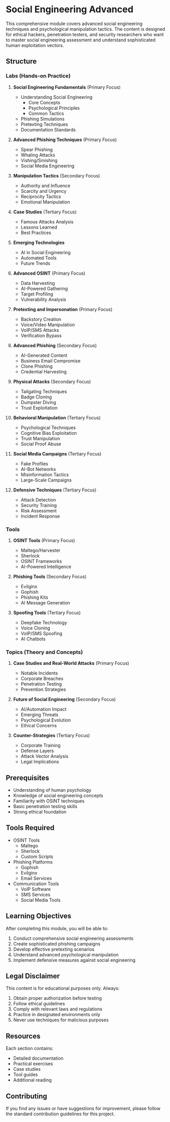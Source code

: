 # Social Engineering Advanced

This comprehensive module covers advanced social engineering techniques and psychological manipulation tactics. The content is designed for ethical hackers, penetration testers, and security researchers who want to master social engineering assessment and understand sophisticated human exploitation vectors.

## Structure

### Labs (Hands-on Practice)

1. **Social Engineering Fundamentals** (Primary Focus)
   - Understanding Social Engineering
     - Core Concepts
     - Psychological Principles
     - Common Tactics
   - Phishing Simulations
   - Pretexting Techniques
   - Documentation Standards

2. **Advanced Phishing Techniques** (Primary Focus)
   - Spear Phishing
   - Whaling Attacks
   - Vishing/Smishing
   - Social Media Engineering

3. **Manipulation Tactics** (Secondary Focus)
   - Authority and Influence
   - Scarcity and Urgency
   - Reciprocity Tactics
   - Emotional Manipulation

4. **Case Studies** (Tertiary Focus)
   - Famous Attacks Analysis
   - Lessons Learned
   - Best Practices

5. **Emerging Technologies**
   - AI in Social Engineering
   - Automated Tools
   - Future Trends

6. **Advanced OSINT** (Primary Focus)
   - Data Harvesting
   - AI-Powered Gathering
   - Target Profiling
   - Vulnerability Analysis

7. **Pretexting and Impersonation** (Primary Focus)
   - Backstory Creation
   - Voice/Video Manipulation
   - VoIP/SMS Attacks
   - Verification Bypass

8. **Advanced Phishing** (Secondary Focus)
   - AI-Generated Content
   - Business Email Compromise
   - Clone Phishing
   - Credential Harvesting

9. **Physical Attacks** (Secondary Focus)
   - Tailgating Techniques
   - Badge Cloning
   - Dumpster Diving
   - Trust Exploitation

10. **Behavioral Manipulation** (Tertiary Focus)
    - Psychological Techniques
    - Cognitive Bias Exploitation
    - Trust Manipulation
    - Social Proof Abuse

11. **Social Media Campaigns** (Tertiary Focus)
    - Fake Profiles
    - AI-Bot Networks
    - Misinformation Tactics
    - Large-Scale Campaigns

12. **Defensive Techniques** (Tertiary Focus)
    - Attack Detection
    - Security Training
    - Risk Assessment
    - Incident Response

### Tools

1. **OSINT Tools** (Primary Focus)
   - Maltego/Harvester
   - Sherlock
   - OSINT Frameworks
   - AI-Powered Intelligence

2. **Phishing Tools** (Secondary Focus)
   - Evilginx
   - Gophish
   - Phishing Kits
   - AI Message Generation

3. **Spoofing Tools** (Tertiary Focus)
   - Deepfake Technology
   - Voice Cloning
   - VoIP/SMS Spoofing
   - AI Chatbots

### Topics (Theory and Concepts)

1. **Case Studies and Real-World Attacks** (Primary Focus)
   - Notable Incidents
   - Corporate Breaches
   - Penetration Testing
   - Prevention Strategies

2. **Future of Social Engineering** (Secondary Focus)
   - AI/Automation Impact
   - Emerging Threats
   - Psychological Evolution
   - Ethical Concerns

3. **Counter-Strategies** (Tertiary Focus)
   - Corporate Training
   - Defense Layers
   - Attack Vector Analysis
   - Legal Implications

## Prerequisites

- Understanding of human psychology
- Knowledge of social engineering concepts
- Familiarity with OSINT techniques
- Basic penetration testing skills
- Strong ethical foundation

## Tools Required

- OSINT Tools
  - Maltego
  - Sherlock
  - Custom Scripts
- Phishing Platforms
  - Gophish
  - Evilginx
  - Email Services
- Communication Tools
  - VoIP Software
  - SMS Services
  - Social Media Tools

## Learning Objectives

After completing this module, you will be able to:

1. Conduct comprehensive social engineering assessments
2. Create sophisticated phishing campaigns
3. Develop effective pretexting scenarios
4. Understand advanced psychological manipulation
5. Implement defensive measures against social engineering

## Legal Disclaimer

This content is for educational purposes only. Always:
1. Obtain proper authorization before testing
2. Follow ethical guidelines
3. Comply with relevant laws and regulations
4. Practice in designated environments only
5. Never use techniques for malicious purposes

## Resources

Each section contains:
- Detailed documentation
- Practical exercises
- Case studies
- Tool guides
- Additional reading

## Contributing

If you find any issues or have suggestions for improvement, please follow the standard contribution guidelines for this project.
